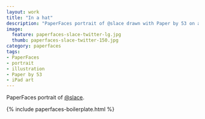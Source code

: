```yaml
---
layout: work
title: "In a hat"
description: "PaperFaces portrait of @slace drawn with Paper by 53 on an iPad."
image: 
  feature: paperfaces-slace-twitter-lg.jpg
  thumb: paperfaces-slace-twitter-150.jpg
category: paperfaces
tags: 
- PaperFaces
- portrait
- illustration
- Paper by 53
- iPad art
---
```


PaperFaces portrait of [@slace](http://twitter.com/slace).

{% include paperfaces-boilerplate.html %}